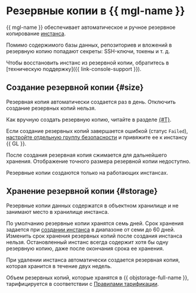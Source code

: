 # Резервные копии в {{ mgl-name }}

{{ mgl-name }} обеспечивает автоматическое и ручное резервное копирование [инстанса](./index.md#instance).

Помимо содержимого базы данных, репозиториев и вложений в резервную копию попадают секреты: SSH-ключи, токены и т. д.

Чтобы восстановить инстанс из резервной копии, обратитесь в [техническую поддержку]({{ link-console-support }}).

## Создание резервной копии {#size}

Резервная копия автоматически создается раз в день. Отключить создание резервных копий нельзя.

Как вручную создать резервную копию, читайте в разделе [{#T}](../operations/instance/instance-backups.md).

Если создание резервных копий завершается ошибкой (статус `Failed`), [настройте отдельную группу безопасности](../operations/configure-security-group.md) и привяжите ее к инстансу {{ GL }}.

После создания резервная копия сжимается для дальнейшего хранения. Отображение точного размера резервной копии недоступно.

Резервные копии создаются только на работающих инстансах.

## Хранение резервной копии {#storage}

Резервные копии данных содержатся в объектном хранилище и не занимают место в хранилище инстанса.

По умолчанию резервные копии хранятся семь дней. Срок хранения задается при [создании инстанса](../operations/instance/instance-create.md#create) в диапазоне от семи до 60 дней. Изменить срок хранения резервных копий после создания инстанса нельзя. Остановленный инстанс всегда содержит хотя бы одну резервную копию, даже после окончания срока ее хранения.

При удалении инстанса автоматически создается резервная копия, которая хранится в течение двух недель.

Объем резервных копий, которые хранятся в {{ objstorage-full-name }}, тарифицируется в соответствии с [Правилами тарификации](../pricing.md#prices-storage).